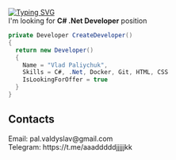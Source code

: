 [![Typing SVG](https://readme-typing-svg.herokuapp.com?color=%2336BCF7&lines=Computer+science+student)](https://git.io/typing-svg)
<br>
I'm looking for <b>C# .Net Developer</b> position
<br>
```c#
private Developer CreateDeveloper() 
{  
  return new Developer() 
  {  
    Name = "Vlad Paliychuk",  
    Skills = C#, .Net, Docker, Git, HTML, CSS   
    IsLookingForOffer = true  
  }  
} 
```
<h2>Contacts</h2> 
Email: pal.valdyslav@gmail.com <br>
Telegram: https://t.me/aaadddddjjjjjkk <br>
<!--
**VladPaliychuk/VladPaliychuk** is a ✨ _special_ ✨ repository because its `README.md` (this file) appears on your GitHub profile.

Here are some ideas to get you started:

- 🔭 I’m currently working on ...
- 🌱 I’m currently learning ...
- 👯 I’m looking to collaborate on ...
- 🤔 I’m looking for help with ...
- 💬 Ask me about ...
- 📫 How to reach me: ...
- 😄 Pronouns: ...
- ⚡ Fun fact: ...
-->
